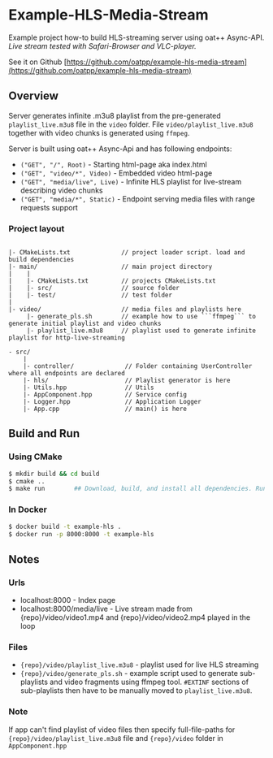 # Example-HLS-Media-Stream 

Example project how-to build HLS-streaming server using oat++ Async-API.
*Live stream tested with Safari-Browser and VLC-player.*

See it on Github [https://github.com/oatpp/example-hls-media-stream](https://github.com/oatpp/example-hls-media-stream)

## Overview

Server generates infinite .m3u8 playlist from the pre-generated
```playlist_live.m3u8``` file in the ```video``` folder.
File ```video/playlist_live.m3u8``` together with video chunks is generated using ```ffmpeg```.

Server is built using oat++ Async-Api and has following endpoints:

- ```("GET", "/", Root)``` - Starting html-page aka index.html
- ```("GET", "video/*", Video)``` - Embedded video html-page
- ```("GET", "media/live", Live)``` - Infinite HLS playlist for live-stream describing video chunks
- ```("GET", "media/*", Static)``` - Endpoint serving media files with range requests support

### Project layout

```

|- CMakeLists.txt              // project loader script. load and build dependencies
|- main/                       // main project directory
|    |
|    |- CMakeLists.txt         // projects CMakeLists.txt
|    |- src/                   // source folder
|    |- test/                  // test folder
|
|- video/                      // media files and playlists here
     |- generate_pls.sh        // example how to use ```ffmpeg``` to generate initial playlist and video chunks
     |- playlist_live.m3u8     // playlist used to generate infinite playlist for http-live-streaming

```
```
- src/
    |
    |- controller/              // Folder containing UserController where all endpoints are declared
    |- hls/                     // Playlist generator is here
    |- Utils.hpp                // Utils
    |- AppComponent.hpp         // Service config
    |- Logger.hpp               // Application Logger
    |- App.cpp                  // main() is here

```


## Build and Run

### Using CMake

```bash
$ mkdir build && cd build
$ cmake ..
$ make run        ## Download, build, and install all dependencies. Run project

```

### In Docker

```bash
$ docker build -t example-hls .
$ docker run -p 8000:8000 -t example-hls
```


## Notes

### Urls
- localhost:8000 - Index page
- localhost:8000/media/live - Live stream made from {repo}/video/video1.mp4 and {repo}/video/video2.mp4 played in the loop

### Files
- `{repo}/video/playlist_live.m3u8` - playlist used for live HLS streaming
- `{repo}/video/generate_pls.sh` - example script used to generate sub-playlists and video fragments using ffmpeg tool. `#EXTINF` sections of sub-playlists then have to be manually moved to `playlist_live.m3u8`.

### Note
If app can't find playlist of video files then specify full-file-paths for `{repo}/video/playlist_live.m3u8` file and `{repo}/video` folder in `AppComponent.hpp`

